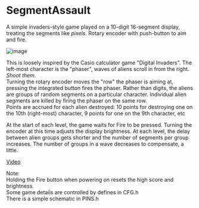 # SegmentAssault
A simple invaders-style game played on a 10-digit 16-segment display, treating the segments like *pixels*.  Rotary encoder with push-button to aim and fire.

![image](https://github.com/user-attachments/assets/2899ab44-3802-401b-8047-26f918a795d3)

This is loosely inspired by the Casio calculator game "Digital Invaders".
The left-most character is the "phaser", waves of aliens scroll in from the right. _Shoot them_.  
Turning the rotary encoder moves the "row" the phaser is aiming at, pressing the integrated button fires the phaser.
Rather than digits, the aliens are groups of random segments on a particular character.
Individual alien segments are killed by firing the phaser on the same row.  
Points are accrued for each alien destroyed: 10 points for destroying one on the 10th (right-most) character, 9 points for one on the 9th character, etc

At the start of each level, the game waits for Fire to be pressed. Turning the encoder at this time adjusts the display brightness.
At each level, the delay between alien groups gets shorter and the number of segments per group increases.  The number of groups in a wave decreases to compensate, a little.

[Video](https://youtu.be/kccyrMVi98g)

Note:  
Holding the Fire button when powering on resets the high score and brightness.  
Some game details are controlled by defines in CFG.h  
There is a simple schematic in PINS.h  

